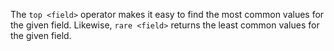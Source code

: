 The `top <field>` operator makes it easy to find the most common values for the
given field. Likewise, `rare <field>` returns the least common values for the
given field.
